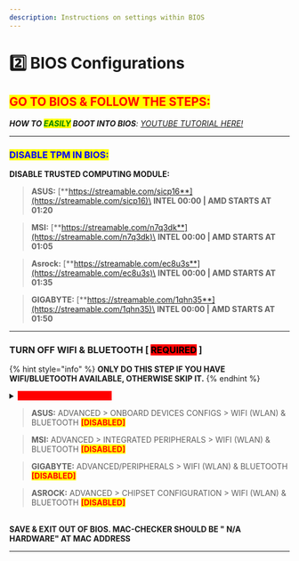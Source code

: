 ```yaml
---
description: Instructions on settings within BIOS
---
```


# 2️⃣ BIOS Configurations

## <mark style="color:red;">GO TO BIOS & FOLLOW THE STEPS:</mark>

_**HOW TO **<mark style="color:green;">**EASILY**</mark>** BOOT INTO BIOS**:_ [_YOUTUBE TUTORIAL HERE!_](https://youtu.be/mb9X9\_NNxuo?si)

***

### <mark style="color:blue;">DISABLE TPM IN BIOS:</mark>

**DISABLE TRUSTED COMPUTING MODULE:**

> **ASUS:** [**https://streamable.com/sicp16**](https://streamable.com/sicp16)\
> **INTEL 00:00 | AMD STARTS AT 01:20**

> **MSI:** [**https://streamable.com/n7q3dk**](https://streamable.com/n7q3dk)\
> **INTEL 00:00 | AMD STARTS AT 01:05**

> **Asrock:** [**https://streamable.com/ec8u3s**](https://streamable.com/ec8u3s)\
> **INTEL 00:00 | AMD STARTS AT 01:35**

> **GIGABYTE:** [**https://streamable.com/1qhn35**](https://streamable.com/1qhn35)\
> **INTEL 00:00 | AMD STARTS AT 01:50**

***

### TURN OFF WIFI & BLUETOOTH \[ <mark style="background-color:red;">REQUIRED</mark> ]

{% hint style="info" %}
**ONLY DO THIS STEP IF YOU HAVE WIFI/BLUETOOTH AVAILABLE, OTHERWISE SKIP IT.**
{% endhint %}

<details>

<summary><mark style="color:red;background-color:red;"><strong>WHY IS THIS REQUIRED?</strong></mark></summary>

For an Ethernet connection, we can permanently spoof your MAC address. However, this isn't possible on a Wi-Fi connection (wireless). Therefore, we recommend disabling Wi-Fi in the BIOS if that option is available. Same goes for Bluetooth. It leaves a lot of traces behind.\
\
<mark style="color:yellow;">**IF YOU'RE USING WIFI, AND CAN NOT USE ETHERNET, NO ISSUES:**</mark>\
`1.` Please attempt to get on an Ethernet connection, since it is important for the spoof.\
`2.` If that is not an option, use our "WIFI MAC SPOOFER" on the Miscellaneous tab in the loader

</details>

> **ASUS:** ADVANCED > ONBOARD DEVICES CONFIGS > WIFI (WLAN) & BLUETOOTH <mark style="color:red;">**\[DISABLED]**</mark>&#x20;

> **MSI:** ADVANCED > INTEGRATED PERIPHERALS > WIFI (WLAN) & BLUETOOTH <mark style="color:red;">**\[DISABLED]**</mark>

> **GIGABYTE:** ADVANCED/PERIPHERALS > WIFI (WLAN) & BLUETOOTH <mark style="color:red;">**\[DISABLED]**</mark>

> **ASROCK:** ADVANCED > CHIPSET CONFIGURATION > WIFI (WLAN) & BLUETOOTH <mark style="color:red;">**\[DISABLED]**</mark>

\
**SAVE & EXIT OUT OF BIOS. MAC-CHECKER SHOULD BE " N/A HARDWARE" AT MAC ADDRESS**

***
